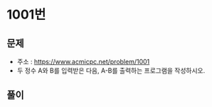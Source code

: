 # 1001번
## 문제
- 주소 : https://www.acmicpc.net/problem/1001
- 두 정수 A와 B를 입력받은 다음, A-B를 출력하는 프로그램을 작성하시오.
## 풀이
